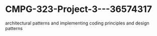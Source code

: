 # CMPG-323-Project-3---36574317
architectural patterns and implementing coding principles and design patterns
